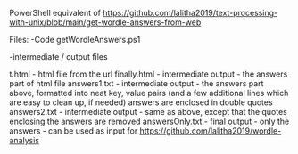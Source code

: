 PowerShell equivalent of https://github.com/lalitha2019/text-processing-with-unix/blob/main/get-wordle-answers-from-web 

Files:
-Code
 getWordleAnswers.ps1

-intermediate / output files

t.html - html file from the url
finally.html - intermediate output - the answers part of html file
answers1.txt - intermediate output - the answers part above, formatted into neat key, value pairs (and a few additional lines which are easy to clean up, if needed) 
 answers are enclosed in double quotes
answers2.txt - intermediate output - same as above, except that the quotes enclosing the answers are removed
answersOnly.txt - final output - only the answers - can be used as input for https://github.com/lalitha2019/wordle-analysis 





